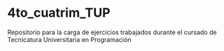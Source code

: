 # 4to_cuatrim_TUP
Repositorio para la carga de ejercicios trabajados durante el cursado de Tecnicatura Universitaria en Programación
